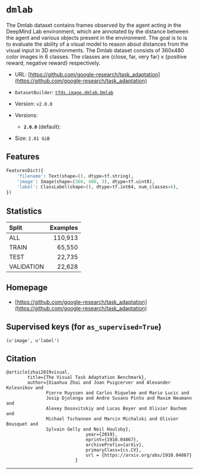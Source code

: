 <div itemscope itemtype="http://schema.org/Dataset">
  <div itemscope itemprop="includedInDataCatalog" itemtype="http://schema.org/DataCatalog">
    <meta itemprop="name" content="TensorFlow Datasets" />
  </div>

  <meta itemprop="name" content="dmlab" />
  <meta itemprop="description" content="&#10;        The Dmlab dataset contains frames observed by the agent acting in the&#10;        DeepMind Lab environment, which are annotated by the distance between&#10;        the agent and various objects present in the environment. The goal is to&#10;        is to evaluate the ability of a visual model to reason about distances&#10;        from the visual input in 3D environments. The Dmlab dataset consists of&#10;        360x480 color images in 6 classes. The classes are&#10;        {close, far, very far} x {positive reward, negative reward}&#10;        respectively.&#10;&#10;To use this dataset:&#10;&#10;```python&#10;import tensorflow_datasets as tfds&#10;&#10;ds = tfds.load('dmlab', split='train')&#10;for ex in ds.take(4):&#10;  print(ex)&#10;```&#10;&#10;See [the guide](https://www.tensorflow.org/datasets/overview) for more&#10;informations on [tensorflow_datasets](https://www.tensorflow.org/datasets).&#10;&#10;" />
  <meta itemprop="url" content="https://www.tensorflow.org/datasets/catalog/dmlab" />
  <meta itemprop="sameAs" content="https://github.com/google-research/task_adaptation" />
  <meta itemprop="citation" content="@article{zhai2019visual,&#10;        title={The Visual Task Adaptation Benchmark},&#10;        author={Xiaohua Zhai and Joan Puigcerver and Alexander Kolesnikov and&#10;               Pierre Ruyssen and Carlos Riquelme and Mario Lucic and&#10;               Josip Djolonga and Andre Susano Pinto and Maxim Neumann and&#10;               Alexey Dosovitskiy and Lucas Beyer and Olivier Bachem and&#10;               Michael Tschannen and Marcin Michalski and Olivier Bousquet and&#10;               Sylvain Gelly and Neil Houlsby},&#10;                              year={2019},&#10;                              eprint={1910.04867},&#10;                              archivePrefix={arXiv},&#10;                              primaryClass={cs.CV},&#10;                              url = {https://arxiv.org/abs/1910.04867}&#10;                          }" />
</div>

# `dmlab`

The Dmlab dataset contains frames observed by the agent acting in the DeepMind
Lab environment, which are annotated by the distance between the agent and
various objects present in the environment. The goal is to is to evaluate the
ability of a visual model to reason about distances from the visual input in 3D
environments. The Dmlab dataset consists of 360x480 color images in 6 classes.
The classes are {close, far, very far} x {positive reward, negative reward}
respectively.

*   URL:
    [https://github.com/google-research/task_adaptation](https://github.com/google-research/task_adaptation)
*   `DatasetBuilder`:
    [`tfds.image.dmlab.Dmlab`](https://github.com/tensorflow/datasets/tree/master/tensorflow_datasets/image/dmlab.py)
*   Version: `v2.0.0`
*   Versions:

    *   **`2.0.0`** (default):

*   Size: `2.81 GiB`

## Features

```python
FeaturesDict({
    'filename': Text(shape=(), dtype=tf.string),
    'image': Image(shape=(360, 480, 3), dtype=tf.uint8),
    'label': ClassLabel(shape=(), dtype=tf.int64, num_classes=6),
})
```

## Statistics

Split      | Examples
:--------- | -------:
ALL        | 110,913
TRAIN      | 65,550
TEST       | 22,735
VALIDATION | 22,628

## Homepage

*   [https://github.com/google-research/task_adaptation](https://github.com/google-research/task_adaptation)

## Supervised keys (for `as_supervised=True`)

`(u'image', u'label')`

## Citation

```
@article{zhai2019visual,
        title={The Visual Task Adaptation Benchmark},
        author={Xiaohua Zhai and Joan Puigcerver and Alexander Kolesnikov and
               Pierre Ruyssen and Carlos Riquelme and Mario Lucic and
               Josip Djolonga and Andre Susano Pinto and Maxim Neumann and
               Alexey Dosovitskiy and Lucas Beyer and Olivier Bachem and
               Michael Tschannen and Marcin Michalski and Olivier Bousquet and
               Sylvain Gelly and Neil Houlsby},
                              year={2019},
                              eprint={1910.04867},
                              archivePrefix={arXiv},
                              primaryClass={cs.CV},
                              url = {https://arxiv.org/abs/1910.04867}
                          }
```

--------------------------------------------------------------------------------
